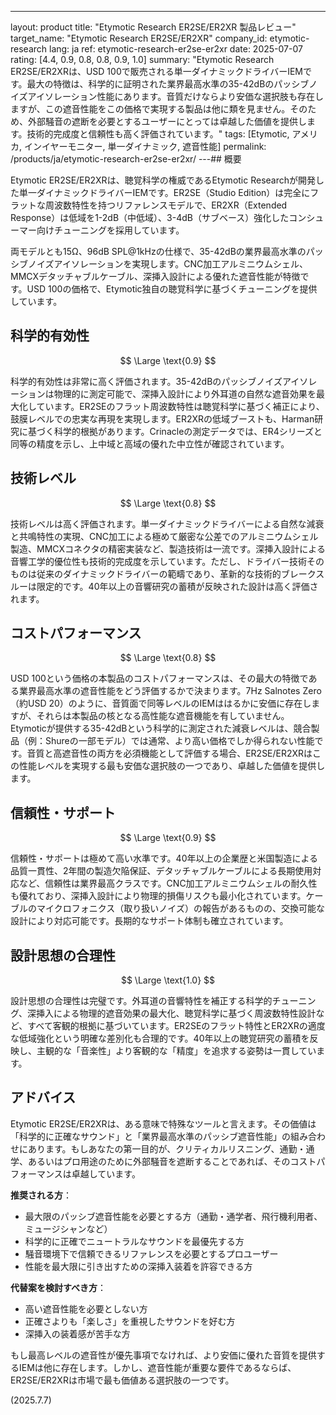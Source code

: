 ---
layout: product
title: "Etymotic Research ER2SE/ER2XR 製品レビュー"
target_name: "Etymotic Research ER2SE/ER2XR"
company_id: etymotic-research
lang: ja
ref: etymotic-research-er2se-er2xr
date: 2025-07-07
rating: [4.4, 0.9, 0.8, 0.8, 0.9, 1.0]
summary: "Etymotic Research ER2SE/ER2XRは、USD 100で販売される単一ダイナミックドライバーIEMです。最大の特徴は、科学的に証明された業界最高水準の35-42dBのパッシブノイズアイソレーション性能にあります。音質だけならより安価な選択肢も存在しますが、この遮音性能をこの価格で実現する製品は他に類を見ません。そのため、外部騒音の遮断を必要とするユーザーにとっては卓越した価値を提供します。技術的完成度と信頼性も高く評価されています。"
tags: [Etymotic, アメリカ, インイヤーモニター, 単一ダイナミック, 遮音性能]
permalink: /products/ja/etymotic-research-er2se-er2xr/
---## 概要

Etymotic ER2SE/ER2XRは、聴覚科学の権威であるEtymotic Researchが開発した単一ダイナミックドライバーIEMです。ER2SE（Studio Edition）は完全にフラットな周波数特性を持つリファレンスモデルで、ER2XR（Extended Response）は低域を1-2dB（中低域）、3-4dB（サブベース）強化したコンシューマー向けチューニングを採用しています。

両モデルとも15Ω、96dB SPL@1kHzの仕様で、35-42dBの業界最高水準のパッシブノイズアイソレーションを実現します。CNC加工アルミニウムシェル、MMCXデタッチャブルケーブル、深挿入設計による優れた遮音性能が特徴です。USD 100の価格で、Etymotic独自の聴覚科学に基づくチューニングを提供しています。

## 科学的有効性

$$ \Large \text{0.9} $$

科学的有効性は非常に高く評価されます。35-42dBのパッシブノイズアイソレーションは物理的に測定可能で、深挿入設計により外耳道の自然な遮音効果を最大化しています。ER2SEのフラット周波数特性は聴覚科学に基づく補正により、鼓膜レベルでの忠実な再現を実現します。ER2XRの低域ブーストも、Harman研究に基づく科学的根拠があります。Crinacleの測定データでは、ER4シリーズと同等の精度を示し、上中域と高域の優れた中立性が確認されています。

## 技術レベル

$$ \Large \text{0.8} $$

技術レベルは高く評価されます。単一ダイナミックドライバーによる自然な減衰と共鳴特性の実現、CNC加工による極めて厳密な公差でのアルミニウムシェル製造、MMCXコネクタの精密実装など、製造技術は一流です。深挿入設計による音響工学的優位性も技術的完成度を示しています。ただし、ドライバー技術そのものは従来のダイナミックドライバーの範疇であり、革新的な技術的ブレークスルーは限定的です。40年以上の音響研究の蓄積が反映された設計は高く評価されます。

## コストパフォーマンス

$$ \Large \text{0.8} $$

USD 100という価格の本製品のコストパフォーマンスは、その最大の特徴である業界最高水準の遮音性能をどう評価するかで決まります。7Hz Salnotes Zero（約USD 20）のように、音質面で同等レベルのIEMははるかに安価に存在しますが、それらは本製品の核となる高性能な遮音機能を有していません。Etymoticが提供する35-42dBという科学的に測定された減衰レベルは、競合製品（例：Shureの一部モデル）では通常、より高い価格でしか得られない性能です。音質と高遮音性の両方を必須機能として評価する場合、ER2SE/ER2XRはこの性能レベルを実現する最も安価な選択肢の一つであり、卓越した価値を提供します。

## 信頼性・サポート

$$ \Large \text{0.9} $$

信頼性・サポートは極めて高い水準です。40年以上の企業歴と米国製造による品質一貫性、2年間の製造欠陥保証、デタッチャブルケーブルによる長期使用対応など、信頼性は業界最高クラスです。CNC加工アルミニウムシェルの耐久性も優れており、深挿入設計により物理的損傷リスクも最小化されています。ケーブルのマイクロフォニクス（取り扱いノイズ）の報告があるものの、交換可能な設計により対応可能です。長期的なサポート体制も確立されています。

## 設計思想の合理性

$$ \Large \text{1.0} $$

設計思想の合理性は完璧です。外耳道の音響特性を補正する科学的チューニング、深挿入による物理的遮音効果の最大化、聴覚科学に基づく周波数特性設計など、すべて客観的根拠に基づいています。ER2SEのフラット特性とER2XRの適度な低域強化という明確な差別化も合理的です。40年以上の聴覚研究の蓄積を反映し、主観的な「音楽性」より客観的な「精度」を追求する姿勢は一貫しています。

## アドバイス

Etymotic ER2SE/ER2XRは、ある意味で特殊なツールと言えます。その価値は「科学的に正確なサウンド」と「業界最高水準のパッシブ遮音性能」の組み合わせにあります。もしあなたの第一目的が、クリティカルリスニング、通勤・通学、あるいはプロ用途のために外部騒音を遮断することであれば、そのコストパフォーマンスは卓越しています。

**推奨される方**：
- 最大限のパッシブ遮音性能を必要とする方（通勤・通学者、飛行機利用者、ミュージシャンなど）
- 科学的に正確でニュートラルなサウンドを最優先する方
- 騒音環境下で信頼できるリファレンスを必要とするプロユーザー
- 性能を最大限に引き出すための深挿入装着を許容できる方

**代替案を検討すべき方**：
- 高い遮音性能を必要としない方
- 正確さよりも「楽しさ」を重視したサウンドを好む方
- 深挿入の装着感が苦手な方

もし最高レベルの遮音性が優先事項でなければ、より安価に優れた音質を提供するIEMは他に存在します。しかし、遮音性能が重要な要件であるならば、ER2SE/ER2XRは市場で最も価値ある選択肢の一つです。

(2025.7.7)